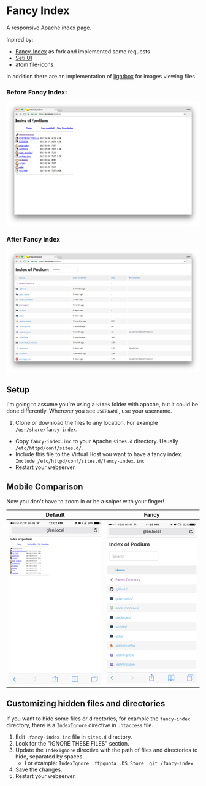# Fancy Index

A responsive Apache index page.

Inpired by:
  + [Fancy-Index](https://github.com/Vestride/fancy-index) as fork and implemented some requests
  + [Seti UI](https://github.com/jesseweed/seti-ui)
  + [atom file-icons](https://github.com/file-icons/atom)

In addition there are an implementation of [lightbox](https://github.com/lokesh/lightbox2) for images viewing files

### Before Fancy Index:
![before fancy index](before.png)

### After Fancy Index
![after fancy index](after.png)


## Setup

I'm going to assume you're using a `Sites` folder with apache, but it could be done differently. Wherever you see `USERNAME`, use your username.

1. Clone or download the files to any location. For example `/usr/share/fancy-index`.
  + Copy `fancy-index.inc` to your Apache `sites.d` directory. Usually `/etc/httpd/conf/sites.d/`.
  + Include this file to the Virtual Host you want to have a fancy index. `Include /etc/httpd/conf/sites.d/fancy-index.inc`
  + Restart your webserver.

## Mobile Comparison

Now you don't have to zoom in or be a sniper with your finger!

| Default  | Fancy  |
|:--------:|:------:|
|![before fancy index (mobile)](before_mobile.png)  |  ![after fancy index (mobile)](after_mobile.png)|

## Customizing hidden files and directories

If you want to hide some files or directories, for example the `fancy-index` directory, there is a `IndexIgnore` directive in `.htaccess` file.

1. Edit `.fancy-index.inc` file in  `sites.d` directory.
2. Look for the "IGNORE THESE FILES" section.
3. Update the `IndexIgnore` directive with the path of files and directories to hide, separated by spaces.
	* For example: `IndexIgnore .ftpquota .DS_Store .git /fancy-index`
4. Save the changes.
5. Restart your webserver.
